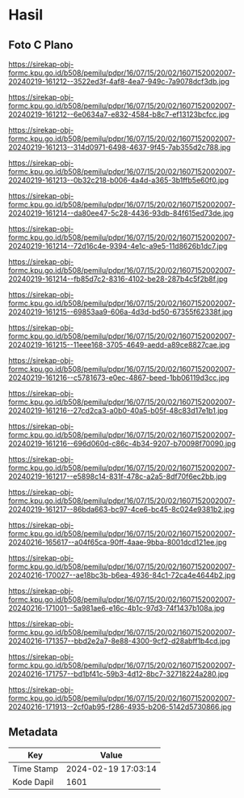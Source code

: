 # Hasil

## Foto C Plano

https://sirekap-obj-formc.kpu.go.id/b508/pemilu/pdpr/16/07/15/20/02/1607152002007-20240219-161212--3522ed3f-4af8-4ea7-949c-7a9078dcf3db.jpg

https://sirekap-obj-formc.kpu.go.id/b508/pemilu/pdpr/16/07/15/20/02/1607152002007-20240219-161212--6e0634a7-e832-4584-b8c7-ef13123bcfcc.jpg

https://sirekap-obj-formc.kpu.go.id/b508/pemilu/pdpr/16/07/15/20/02/1607152002007-20240219-161213--314d0971-6498-4637-9f45-7ab355d2c788.jpg

https://sirekap-obj-formc.kpu.go.id/b508/pemilu/pdpr/16/07/15/20/02/1607152002007-20240219-161213--0b32c218-b006-4a4d-a365-3b1ffb5e60f0.jpg

https://sirekap-obj-formc.kpu.go.id/b508/pemilu/pdpr/16/07/15/20/02/1607152002007-20240219-161214--da80ee47-5c28-4436-93db-84f615ed73de.jpg

https://sirekap-obj-formc.kpu.go.id/b508/pemilu/pdpr/16/07/15/20/02/1607152002007-20240219-161214--72d16c4e-9394-4e1c-a9e5-11d8626b1dc7.jpg

https://sirekap-obj-formc.kpu.go.id/b508/pemilu/pdpr/16/07/15/20/02/1607152002007-20240219-161214--fb85d7c2-8316-4102-be28-287b4c5f2b8f.jpg

https://sirekap-obj-formc.kpu.go.id/b508/pemilu/pdpr/16/07/15/20/02/1607152002007-20240219-161215--69853aa9-606a-4d3d-bd50-67355f62338f.jpg

https://sirekap-obj-formc.kpu.go.id/b508/pemilu/pdpr/16/07/15/20/02/1607152002007-20240219-161215--11eee168-3705-4649-aedd-a89ce8827cae.jpg

https://sirekap-obj-formc.kpu.go.id/b508/pemilu/pdpr/16/07/15/20/02/1607152002007-20240219-161216--c5781673-e0ec-4867-beed-1bb06119d3cc.jpg

https://sirekap-obj-formc.kpu.go.id/b508/pemilu/pdpr/16/07/15/20/02/1607152002007-20240219-161216--27cd2ca3-a0b0-40a5-b05f-48c83d17e1b1.jpg

https://sirekap-obj-formc.kpu.go.id/b508/pemilu/pdpr/16/07/15/20/02/1607152002007-20240219-161216--696d060d-c86c-4b34-9207-b70098f70090.jpg

https://sirekap-obj-formc.kpu.go.id/b508/pemilu/pdpr/16/07/15/20/02/1607152002007-20240219-161217--e5898c14-831f-478c-a2a5-8df70f6ec2bb.jpg

https://sirekap-obj-formc.kpu.go.id/b508/pemilu/pdpr/16/07/15/20/02/1607152002007-20240219-161217--86bda663-bc97-4ce6-bc45-8c024e9381b2.jpg

https://sirekap-obj-formc.kpu.go.id/b508/pemilu/pdpr/16/07/15/20/02/1607152002007-20240216-165617--a04f65ca-90ff-4aae-9bba-8001dcd121ee.jpg

https://sirekap-obj-formc.kpu.go.id/b508/pemilu/pdpr/16/07/15/20/02/1607152002007-20240216-170027--ae18bc3b-b6ea-4936-84c1-72ca4e4644b2.jpg

https://sirekap-obj-formc.kpu.go.id/b508/pemilu/pdpr/16/07/15/20/02/1607152002007-20240216-171001--5a981ae6-e16c-4b1c-97d3-74f1437b108a.jpg

https://sirekap-obj-formc.kpu.go.id/b508/pemilu/pdpr/16/07/15/20/02/1607152002007-20240216-171357--bbd2e2a7-8e88-4300-9cf2-d28abff1b4cd.jpg

https://sirekap-obj-formc.kpu.go.id/b508/pemilu/pdpr/16/07/15/20/02/1607152002007-20240216-171757--bd1bf41c-59b3-4d12-8bc7-32718224a280.jpg

https://sirekap-obj-formc.kpu.go.id/b508/pemilu/pdpr/16/07/15/20/02/1607152002007-20240216-171913--2cf0ab95-f286-4935-b206-5142d5730866.jpg


## Metadata

| Key        | Value               |
| ---------- | ------------------- |
| Time Stamp | 2024-02-19 17:03:14 |
| Kode Dapil | 1601                |



